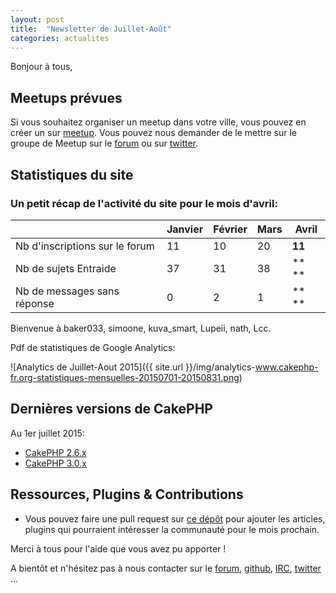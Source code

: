 ```yaml
---
layout: post
title:  "Newsletter de Juillet-Août"
categories: actualites
---
```


Bonjour à tous,


Meetups prévues
---------------

Si vous souhaitez organiser un meetup dans votre ville, vous pouvez en créer un
sur [meetup](http://www.meetup.com/CakePHP-France). Vous pouvez nous demander
de le mettre sur le groupe de Meetup sur le
[forum](forum.cakephp-fr.org/viewtopic.php?id=7291) ou sur
[twitter](https://twitter.com/cakephpfr).

Statistiques du site
--------------------

### Un petit récap de l'activité du site pour le mois d'avril:


|                                 |Janvier | Février |   Mars   |  Avril |
|---------------------------------|--------|---------|----------|--------|
|Nb d'inscriptions sur le forum   |   11   |   10    |    20    | **11** |
|Nb de sujets Entraide            |   37   |   31    |    38    | ** **  |
|Nb de messages sans réponse      |   0    |   2     |    1     | ** **  |

Bienvenue à baker033, simoone, kuva_smart, Lupeii, nath, Lcc.

Pdf de statistiques de Google Analytics:

![Analytics de Juillet-Aout 2015]({{ site.url }}/img/analytics-www.cakephp-fr.org-statistiques-mensuelles-20150701-20150831.png)

Dernières versions de CakePHP
-----------------------------

Au 1er juillet 2015:

- [CakePHP 2.6.x](https://github.com/cakephp/cakephp/releases/tag/2.6.x)
- [CakePHP 3.0.x](https://github.com/cakephp/cakephp/releases/tag/3.0.x)

Ressources, Plugins & Contributions
-----------------------------------

- Vous pouvez faire une pull request sur [ce dépôt](https://github.com/cakephp-fr/cakephp-fr.github.io/blob/master/_drafts/2015-05-01-newsletter-mai-2015.md) pour ajouter les articles, plugins qui pourraient intéresser la communauté
pour le mois prochain.


Merci à tous pour l'aide que vous avez pu apporter !


A bientôt et n'hésitez pas à nous contacter sur le
[forum](http://forum.cakephp-fr.org), [github](https://github.com/cakephp-fr),
[IRC](http://www.cakephp-fr.org/irc), [twitter](https://twitter.com/cakephpfr) ...
